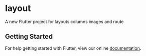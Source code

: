 # layout

A new Flutter project for layouts columns images and route

## Getting Started

For help getting started with Flutter, view our online
[documentation](https://flutter.io/tutorials/layout/).
